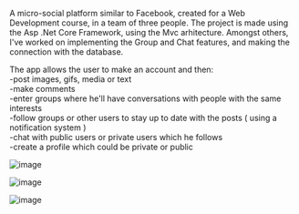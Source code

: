 A micro-social platform similar to Facebook, created for a Web Development course, in a team of three people. The project is made using the Asp .Net Core Framework, using the Mvc arhitecture.
Amongst others, I've worked on implementing the Group and Chat features, and making the connection with the database.

The app allows the user to make an account and then:  
  -post images, gifs, media or text  
  -make comments  
  -enter groups where he'll have conversations with people with the same interests  
  -follow groups or other users to stay up to date with the posts ( using a notification system )  
  -chat with public users or private users which he follows  
  -create a profile which could be private or public  


![image](https://github.com/user-attachments/assets/813aebed-bc25-4c33-94f2-7f6924f30aea)

![image](https://github.com/user-attachments/assets/d6dca732-1979-4dd4-893b-7bba03b00d78)

![image](https://github.com/user-attachments/assets/a1c520c1-67d6-404b-a116-1a3a3b1db0e6)
